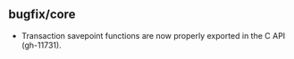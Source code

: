 ## bugfix/core

* Transaction savepoint functions are now properly exported in the C API
  (gh-11731).
